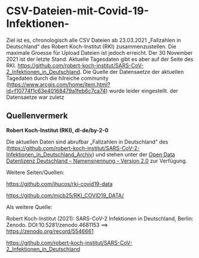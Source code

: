 # CSV-Dateien-mit-Covid-19-Infektionen-
Ziel ist es, chronologisch alle CSV Dateien ab 23.03.2021 „Fallzahlen in Deutschland“ des Robert Koch-Institut (RKI) zusammenzustellen. Die maximale Groesse für Upload Dateien ist jedoch  erreicht. Der 30 November 2021 ist der letzte Stand. Aktuelle Tagesdaten gibt es aber auf der Seite des RKI. https://github.com/robert-koch-institut/SARS-CoV-2_Infektionen_in_Deutschland.  Die Quelle  der Datensaetze  der aktuellen Tagedaten durch die hilreiche community  (https://www.arcgis.com/home/item.html?id=f10774f1c63e40168479a1feb6c7ca74)  wurde leider eingestellt.
 der Datensaetze war zuletz

## Quellenvermerk
**Robert Koch-Institut (RKI), dl-de/by-2-0**

Die aktuellen Daten sind abrufbar „Fallzahlen in Deutschland“ des (https://github.com/robert-koch-institut/SARS-CoV-2-Infektionen_in_Deutschland_Archiv) und stehen unter der [Open Data Datenlizenz Deutschland – Namensnennung – Version 2.0](https://www.govdata.de/dl-de/by-2-0) zur Verfügung.

Weitere Seiten/Quellen:

https://github.com/ihucos/rki-covid19-data

https://github.com/micb25/RKI_COVID19_DATA/

Als weitere Quelle:

Robert Koch-Institut (2021): SARS-CoV-2 Infektionen in Deutschland, Berlin: Zenodo. DOI:10.5281/zenodo.4681153 ==> https://zenodo.org/record/5546661

https://github.com/robert-koch-institut/SARS-CoV-2_Infektionen_in_Deutschland
